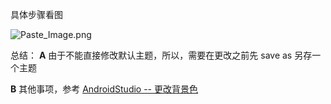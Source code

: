 具体步骤看图

![Paste_Image.png](http://upload-images.jianshu.io/upload_images/2551993-912d73d30d2ec7f2.png?imageMogr2/auto-orient/strip%7CimageView2/2/w/1240)

总结：
**A**
由于不能直接修改默认主题，所以，需要在更改之前先 save as 另存一个主题

**B**
其他事项，参考 [AndroidStudio -- 更改背景色](http://www.jianshu.com/p/940157b488ac)
